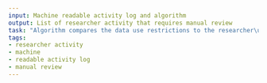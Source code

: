 ```yaml
---
input: Machine readable activity log and algorithm
output: List of researcher activity that requires manual review
task: "Algorithm compares the data use restrictions to the researcher\u2019s purpose"
tags:
- researcher activity
- machine
- readable activity log
- manual review
---
```

